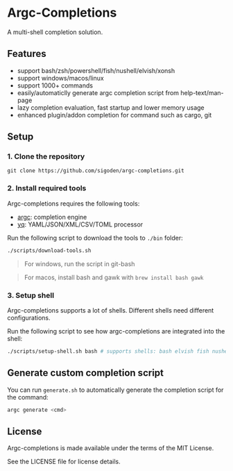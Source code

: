 # Argc-Completions

A multi-shell completion solution.

## Features

- support bash/zsh/powershell/fish/nushell/elvish/xonsh
- support windows/macos/linux
- support 1000+ commands
- easily/automaticlly generate argc completion script from help-text/man-page
- lazy completion evaluation, fast startup and lower memory usage
- enhanced plugin/addon completion for command such as cargo, git

## Setup

### 1. Clone the repository

```
git clone https://github.com/sigoden/argc-completions.git
```

### 2. Install required tools

Argc-completions requires the following tools:

- [argc](https://github.com/sigoden/argc): completion engine
- [yq](https://github.com/mikefarah/yq): YAML/JSON/XML/CSV/TOML processor

Run the following script to download the tools to `./bin` folder:

```sh
./scripts/download-tools.sh
```
> For windows, run the script in git-bash

> For macos, install bash and gawk with `brew install bash gawk`

### 3. Setup shell

Argc-completions supports a lot of shells. Different shells need different configurations.

Run the following script to see how argc-completions are integrated into the shell:

```sh
./scripts/setup-shell.sh bash # supports shells: bash elvish fish nushell powershell xonsh zsh
```

## Generate custom completion script

You can run `generate.sh` to automatically generate the completion script for the command:

```sh
argc generate <cmd>
```

## License

Argc-completions is made available under the terms of the MIT License. 

See the LICENSE file for license details.